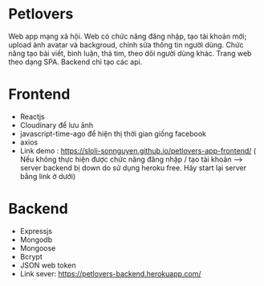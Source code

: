 # Petlovers
Web app mạng xã hội. Web có chức năng đăng nhập, tạo tài khoản mới; upload ảnh avatar và backgroud, chỉnh sửa thông tin người dùng.
Chức năng tạo bài viết, bình luận, thả tim, theo dõi người dùng khác. 
Trang web theo dạng SPA. Backend chỉ tạo các api.
# Frontend
- Reactjs
- Cloudinary để lưu ảnh
- javascript-time-ago để hiện thị thời gian giống facebook
- axios 
- Link demo : https://sloli-sonnguyen.github.io/petlovers-app-frontend/ 
( Nếu không thực hiện được chức năng đăng nhập / tạo tài khoản --> server backend bị down do sử dụng heroku free. Hãy start lại server bằng link ở dưới)
# Backend
- Expressjs
- Mongodb
- Mongoose
- Bcrypt
- JSON web token
- Link sever: https://petlovers-backend.herokuapp.com/
